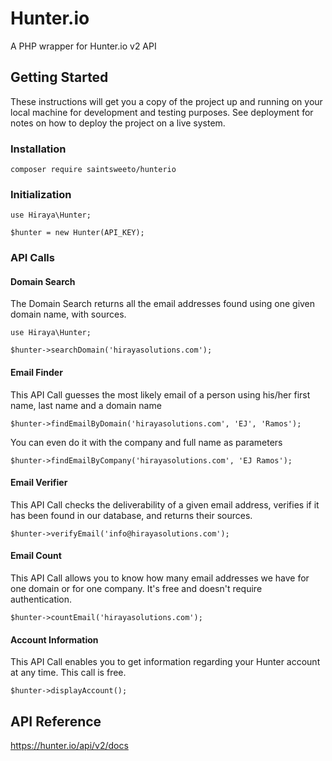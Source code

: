 # Hunter.io
A PHP wrapper for Hunter.io v2 API

## Getting Started

These instructions will get you a copy of the project up and running on your local machine for development and testing purposes. See deployment for notes on how to deploy the project on a live system.

### Installation
```
composer require saintsweeto/hunterio
```

### Initialization
```
use Hiraya\Hunter;

$hunter = new Hunter(API_KEY);
```

### API Calls

#### Domain Search
  
The Domain Search returns all the email addresses found using one given domain name, with sources.
```
use Hiraya\Hunter;

$hunter->searchDomain('hirayasolutions.com');
```

#### Email Finder

This API Call guesses the most likely email of a person using his/her first name, last name and a domain name
```
$hunter->findEmailByDomain('hirayasolutions.com', 'EJ', 'Ramos');
```
You can even do it with the company and full name as parameters
```
$hunter->findEmailByCompany('hirayasolutions.com', 'EJ Ramos');
```

#### Email Verifier
  
This API Call checks the deliverability of a given email address, verifies if it has been found in our database, and returns their sources.
```
$hunter->verifyEmail('info@hirayasolutions.com');
```

#### Email Count
  
This API Call allows you to know how many email addresses we have for one domain or for one company. It's free and doesn't require authentication.
```
$hunter->countEmail('hirayasolutions.com');
```

#### Account Information
  
This API Call enables you to get information regarding your Hunter account at any time. This call is free.
```
$hunter->displayAccount();
```

## API Reference
https://hunter.io/api/v2/docs
